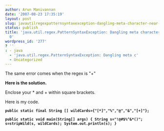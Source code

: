 ```yaml
---
author: Arun Manivannan
date: '2007-08-23 17:35:19'
layout: post
slug: javautilregexpatternsyntaxexception-dangling-meta-character-near-index-0
status: publish
title: 'java.util.regex.PatternSyntaxException: Dangling meta character ‘*’ near index
  0'
wordpress_id: '277'
? ''
: - java
  - 'java.util.regex.PatternSyntaxException: Dangling meta c'
  - Uncategorized
---
```


The same error comes when the regex is "+"

**Here is the solution.**

Enclose your * and + within square brackets.

Here is my code.

**`public static final String [] wildCards={"[*]","%","@","&","[+]"};`**

**`public static void main(String[] args) { String s="!@#$%^&*()";
s=stripWild(s, wildCards); System.out.println(s); }`**

